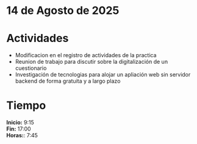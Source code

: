 #  14 de Agosto de 2025

# Actividades

- Modificacion en el registro de actividades de la practica
- Reunion de trabajo para discutir sobre la digitalización de un cuestionario
- Investigación de tecnologias para alojar un apliación web sin servidor backend de forma gratuita y a largo plazo 

# Tiempo

**Inicio:** 9:15  
**Fin:** 17:00  
**Horas:**: 7:45  
